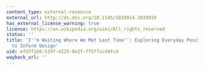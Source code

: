 ```yaml
---
content_type: external-resource
external_url: http://dx.doi.org/10.1145/1028014.1028019
has_external_license_warning: true
license: https://en.wikipedia.org/wiki/All_rights_reserved
status: ''
title: 'I''m Waiting Where We Met Last Time'': Exploring Everyday Positioning Practices
  to Inform Design'
uid: efd7f1b6-519f-4225-8e2f-ff5ffccd4fcd
wayback_url: ''
---
```

